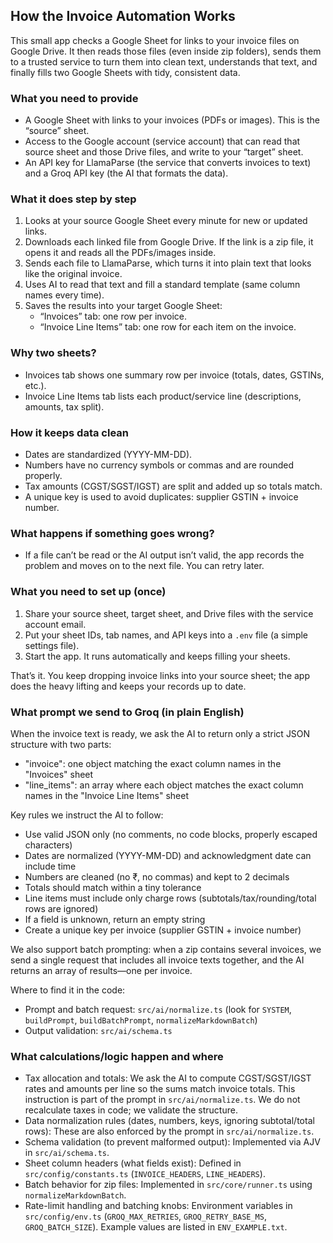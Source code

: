 ## How the Invoice Automation Works

This small app checks a Google Sheet for links to your invoice files on Google Drive. It then reads those files (even inside zip folders), sends them to a trusted service to turn them into clean text, understands that text, and finally fills two Google Sheets with tidy, consistent data.

### What you need to provide

- A Google Sheet with links to your invoices (PDFs or images). This is the “source” sheet.
- Access to the Google account (service account) that can read that source sheet and those Drive files, and write to your “target” sheet.
- An API key for LlamaParse (the service that converts invoices to text) and a Groq API key (the AI that formats the data).

### What it does step by step

1. Looks at your source Google Sheet every minute for new or updated links.
2. Downloads each linked file from Google Drive. If the link is a zip file, it opens it and reads all the PDFs/images inside.
3. Sends each file to LlamaParse, which turns it into plain text that looks like the original invoice.
4. Uses AI to read that text and fill a standard template (same column names every time).
5. Saves the results into your target Google Sheet:
   - “Invoices” tab: one row per invoice.
   - “Invoice Line Items” tab: one row for each item on the invoice.

### Why two sheets?

- Invoices tab shows one summary row per invoice (totals, dates, GSTINs, etc.).
- Invoice Line Items tab lists each product/service line (descriptions, amounts, tax split).

### How it keeps data clean

- Dates are standardized (YYYY-MM-DD).
- Numbers have no currency symbols or commas and are rounded properly.
- Tax amounts (CGST/SGST/IGST) are split and added up so totals match.
- A unique key is used to avoid duplicates: supplier GSTIN + invoice number.

### What happens if something goes wrong?

- If a file can’t be read or the AI output isn’t valid, the app records the problem and moves on to the next file. You can retry later.

### What you need to set up (once)

1. Share your source sheet, target sheet, and Drive files with the service account email.
2. Put your sheet IDs, tab names, and API keys into a `.env` file (a simple settings file).
3. Start the app. It runs automatically and keeps filling your sheets.

That’s it. You keep dropping invoice links into your source sheet; the app does the heavy lifting and keeps your records up to date.

### What prompt we send to Groq (in plain English)

When the invoice text is ready, we ask the AI to return only a strict JSON structure with two parts:

- "invoice": one object matching the exact column names in the "Invoices" sheet
- "line_items": an array where each object matches the exact column names in the "Invoice Line Items" sheet

Key rules we instruct the AI to follow:

- Use valid JSON only (no comments, no code blocks, properly escaped characters)
- Dates are normalized (YYYY-MM-DD) and acknowledgment date can include time
- Numbers are cleaned (no ₹, no commas) and kept to 2 decimals
- Totals should match within a tiny tolerance
- Line items must include only charge rows (subtotals/tax/rounding/total rows are ignored)
- If a field is unknown, return an empty string
- Create a unique key per invoice (supplier GSTIN + invoice number)

We also support batch prompting: when a zip contains several invoices, we send a single request that includes all invoice texts together, and the AI returns an array of results—one per invoice.

Where to find it in the code:

- Prompt and batch request: `src/ai/normalize.ts` (look for `SYSTEM`, `buildPrompt`, `buildBatchPrompt`, `normalizeMarkdownBatch`)
- Output validation: `src/ai/schema.ts`

### What calculations/logic happen and where

- Tax allocation and totals: We ask the AI to compute CGST/SGST/IGST rates and amounts per line so the sums match invoice totals. This instruction is part of the prompt in `src/ai/normalize.ts`. We do not recalculate taxes in code; we validate the structure.
- Data normalization rules (dates, numbers, keys, ignoring subtotal/total rows): These are also enforced by the prompt in `src/ai/normalize.ts`.
- Schema validation (to prevent malformed output): Implemented via AJV in `src/ai/schema.ts`.
- Sheet column headers (what fields exist): Defined in `src/config/constants.ts` (`INVOICE_HEADERS`, `LINE_HEADERS`).
- Batch behavior for zip files: Implemented in `src/core/runner.ts` using `normalizeMarkdownBatch`.
- Rate-limit handling and batching knobs: Environment variables in `src/config/env.ts` (`GROQ_MAX_RETRIES`, `GROQ_RETRY_BASE_MS`, `GROQ_BATCH_SIZE`). Example values are listed in `ENV_EXAMPLE.txt`.
